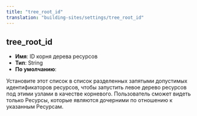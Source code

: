 ```yaml
---
title: "tree_root_id"
translation: "building-sites/settings/tree_root_id"
---
```


## tree_root_id

-   **Имя**: ID корня дерева ресурсов
-   **Тип**: String
-   **По умолчанию**:

Установите этот список в список разделенных запятыми допустимых идентификаторов ресурсов, чтобы запустить левое дерево ресурсов под этими узлами в качестве корневого. Пользователь сможет видеть только Ресурсы, которые являются дочерними по отношению к указанным Ресурсам.
